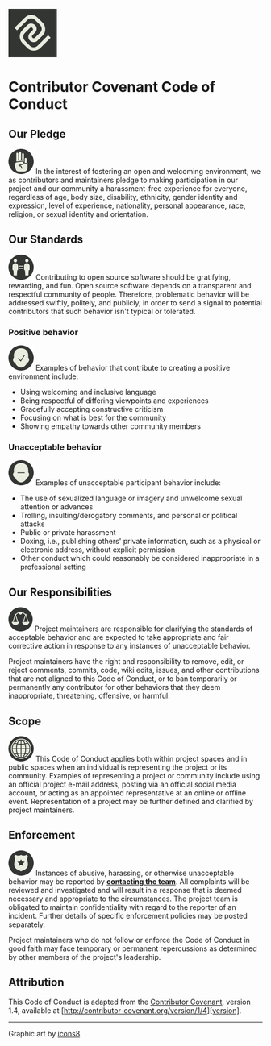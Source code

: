 [![Generator Community Repo][product-repo-logo-image]][product-repo-url]

# Contributor Covenant Code of Conduct

## Our Pledge

![Pledge][icon-pledge-image] In the interest of fostering an open and welcoming environment, we as contributors and maintainers pledge to making participation in our project and our community a harassment-free experience for everyone, regardless of age, body size, disability, ethnicity, gender identity and expression, level of experience, nationality, personal appearance, race, religion, or sexual identity and
orientation.

## Our Standards

![Equality][icon-equality-image] Contributing to open source software should be gratifying, rewarding, and fun. Open source software depends on a transparent and respectful community of people. Therefore, problematic behavior will be addressed swiftly, politely, and publicly, in order to send a signal to potential contributors that such behavior isn't typical or tolerated.

### Positive behavior

![Good decisions][icon-good-decision-image] Examples of behavior that contribute to creating a positive environment include:

* Using welcoming and inclusive language
* Being respectful of differing viewpoints and experiences
* Gracefully accepting constructive criticism
* Focusing on what is best for the community
* Showing empathy towards other community members

### Unacceptable behavior

![Bad decisions][icon-bad-decision-image] Examples of unacceptable participant behavior include:

* The use of sexualized language or imagery and unwelcome sexual attention or advances
* Trolling, insulting/derogatory comments, and personal or political attacks
* Public or private harassment
* Doxing, i.e., publishing others' private information, such as a physical or electronic address, without explicit permission
* Other conduct which could reasonably be considered inappropriate in a professional setting

## Our Responsibilities

![Investigation][icon-justice-image] Project maintainers are responsible for clarifying the standards of acceptable
behavior and are expected to take appropriate and fair corrective action in
response to any instances of unacceptable behavior.

Project maintainers have the right and responsibility to remove, edit, or reject comments, commits, code, wiki edits, issues, and other contributions that are not aligned to this Code of Conduct, or to ban temporarily or permanently any contributor for other behaviors that they deem inappropriate, threatening, offensive, or harmful.

## Scope

![Scope][icon-globe-image] This Code of Conduct applies both within project spaces and in public spaces when an individual is representing the project or its community. Examples of representing a project or community include using an official project e-mail address, posting via an official social media account, or acting as an appointed representative at an online or offline event. Representation of a project may be further defined and clarified by project maintainers.

## Enforcement

![Enforcement][icon-badge-image] Instances of abusive, harassing, or otherwise unacceptable behavior may be reported by **[contacting the team][team-email-mailto]**. All complaints will be reviewed and investigated and will result in a response that is deemed necessary and appropriate to the circumstances. The project team is obligated to maintain confidentiality with regard to the reporter of an incident. Further details of specific enforcement policies may be posted separately.

Project maintainers who do not follow or enforce the Code of Conduct in good faith may face temporary or permanent repercussions as determined by other members of the project's leadership.

## Attribution

This Code of Conduct is adapted from the [Contributor Covenant][homepage], version 1.4, available at [http://contributor-covenant.org/version/1/4][version].

---

Graphic art by [icons8](https://icons8.com/).

[homepage]: http://contributor-covenant.org
[icon-bad-decision-image]: ./docs/img/icons8/icon-bad-decision-50.png
[icon-badge-image]: ./docs/img/icons8/icon-badge-50.png
[icon-equality-image]: ./docs/img/icons8/icon-equality-50.png
[icon-globe-image]: ./docs/img/icons8/icon-globe-50.png
[icon-good-decision-image]: ./docs/img/icons8/icon-good-decision-50.png
[icon-justice-image]: ./docs/img/icons8/icon-justice-50.png
[icon-pledge-image]: ./docs/img/icons8/icon-pledge-50.png
[product-repo-logo-image]: ./docs/img/logo-commonalaxy.png
[product-repo-url]: https://github.com/commonality/common-vocabulary
[team-email-mailto]: mailto:greg@swindle.net?Subject=%5Bcommon-vocabulary%5D%20Code%20of%20conduct%20concern
[team-issues-url]: https://github.com/commonality/common-vocabulary/issues/new
[version]: http://contributor-covenant.org/version/1/4/
